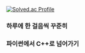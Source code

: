 [![Solved.ac Profile](http://mazassumnida.wtf/api/v2/generate_badge?boj=pyu1202)](https://solved.ac/pyu1202/)
### 하루에 한 걸음씩 꾸준히
### 파이썬에서 C++로 넘어가기
